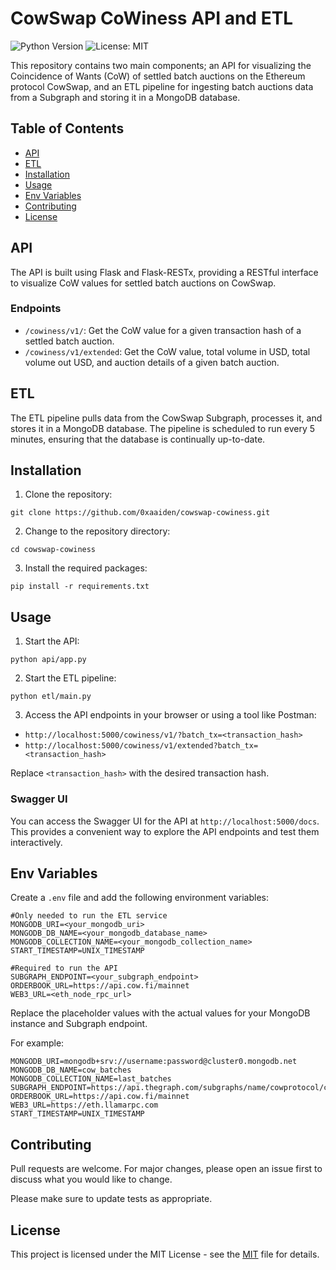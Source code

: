 # CowSwap CoWiness API and ETL

![Python Version](https://img.shields.io/badge/python-3.7%2B-blue)
![License: MIT](https://img.shields.io/badge/License-MIT-green.svg)

This repository contains two main components; an API for visualizing the Coincidence of Wants (CoW) of settled batch auctions on the Ethereum protocol CowSwap, and an ETL pipeline for ingesting batch auctions data from a Subgraph and storing it in a MongoDB database.

## Table of Contents

- [API](#api)
- [ETL](#etl)
- [Installation](#installation)
- [Usage](#usage)
- [Env Variables](#env-variables)
- [Contributing](#contributing)
- [License](#license)

## API

The API is built using Flask and Flask-RESTx, providing a RESTful interface to visualize CoW values for settled batch auctions on CowSwap.

### Endpoints

- `/cowiness/v1/`: Get the CoW value for a given transaction hash of a settled batch auction.
- `/cowiness/v1/extended`: Get the CoW value, total volume in USD, total volume out USD, and auction details of a given batch auction.

## ETL

The ETL pipeline pulls data from the CowSwap Subgraph, processes it, and stores it in a MongoDB database. The pipeline is scheduled to run every 5 minutes, ensuring that the database is continually up-to-date.

## Installation

1. Clone the repository:

```
git clone https://github.com/0xaaiden/cowswap-cowiness.git
```

2. Change to the repository directory:

```
cd cowswap-cowiness
```

3. Install the required packages:

```
pip install -r requirements.txt
```

## Usage

1. Start the API:

```
python api/app.py
```

2. Start the ETL pipeline:

```
python etl/main.py
```

3. Access the API endpoints in your browser or using a tool like Postman:

- `http://localhost:5000/cowiness/v1/?batch_tx=<transaction_hash>`
- `http://localhost:5000/cowiness/v1/extended?batch_tx=<transaction_hash>`

Replace `<transaction_hash>` with the desired transaction hash.

### Swagger UI

You can access the Swagger UI for the API at `http://localhost:5000/docs`. This provides a convenient way to explore the API endpoints and test them interactively.

## Env Variables

Create a `.env` file and add the following environment variables:

```
#Only needed to run the ETL service
MONGODB_URI=<your_mongodb_uri>
MONGODB_DB_NAME=<your_mongodb_database_name>
MONGODB_COLLECTION_NAME=<your_mongodb_collection_name>
START_TIMESTAMP=UNIX_TIMESTAMP

#Required to run the API
SUBGRAPH_ENDPOINT=<your_subgraph_endpoint>
ORDERBOOK_URL=https://api.cow.fi/mainnet
WEB3_URL=<eth_node_rpc_url>

```

Replace the placeholder values with the actual values for your MongoDB instance and Subgraph endpoint.

For example:

```
MONGODB_URI=mongodb+srv://username:password@cluster0.mongodb.net
MONGODB_DB_NAME=cow_batches
MONGODB_COLLECTION_NAME=last_batches
SUBGRAPH_ENDPOINT=https://api.thegraph.com/subgraphs/name/cowprotocol/cow
ORDERBOOK_URL=https://api.cow.fi/mainnet
WEB3_URL=https://eth.llamarpc.com
START_TIMESTAMP=UNIX_TIMESTAMP
```

## Contributing

Pull requests are welcome. For major changes, please open an issue first to discuss what you would like to change.

Please make sure to update tests as appropriate.

## License

This project is licensed under the MIT License - see the [MIT](https://choosealicense.com/licenses/mit/) file for details.
